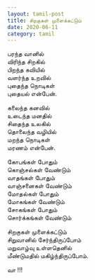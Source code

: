 ```yaml
---
layout: tamil-post
title: சிறகுகள் முளைக்கட்டும்
date: 2020-06-11
category: tamil
---
```


பரந்த வானில்  
விரிந்த சிறகில்  
பிறந்த கவியில்  
வளர்ந்த உறவில்  
புதைந்த நொடிகள்  
புதையல் என்பேன்.  
  
கலைந்த கனவில்  
உடைந்த மனதில்  
சிதைந்த உலகில்  
தொலைந்த வழியில்  
மறந்த நொடிகள்  
மரணம் என்பேன்.  
  
கோபங்கள் போதும்  
கொஞ்சல்கள் வேண்டும்  
வாதங்கள் போதும்  
வாஞ்சனைகள் வேண்டும்  
மோதல்கள் போதும்  
மோகங்கள் வேண்டும்  
சோகங்கள் போதும்  
சொர்க்கங்கள் வேண்டும்  
  
சிறகுகள் முளைக்கட்டும்  
சிறுவானில் சேர்ந்திருப்போம்  
மறுவாழ்வு உள்ளதெனில்  
மீண்டுமதில் மகிழ்ந்திருப்போம்.  
  
வா !!!  
  
